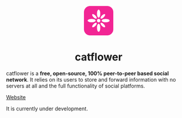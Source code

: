 <div align="center">
    <img src="https://raw.githubusercontent.com/bmartin042503/catflower/refs/heads/main/public/rectangular-logo.png" alt="catFlower logo" style="height: 80px;">
<h1>catflower</h1>
</div>

catflower is a **free, open-source, 100% peer-to-peer based social network**. It relies on its users to store and forward information with no servers at all and the full functionality of social platforms.

<a href="https://www.catflower.hu" target="_blank">Website</a>

It is currently under development.



